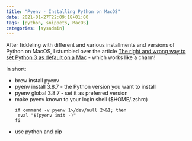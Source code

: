 ```yaml
---
title: "Pyenv - Installing Python on MacOS"
date: 2021-01-27T22:09:18+01:00
tags: [python, snippets, MacOS]
categories: [sysadmin]
---
```


After fiddeling with different and various installments and versions of Python on MacOS, I stumbled over the article [The right and wrong way to set Python 3 as default on a Mac](https://opensource.com/article/19/5/python-3-default-mac) - which works like a charm!

In short:
- brew install pyenv
- pyenv install 3.8.7 - the Python version you want to install
- pyenv global 3.8.7 - set it as preferred version
- make pyenv known to your login shell ($HOME/.zshrc)
	```
	if command -v pyenv 1>/dev/null 2>&1; then
 	 eval "$(pyenv init -)"
	fi
- use python and pip
